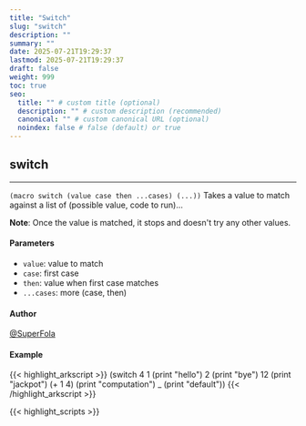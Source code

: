 ```yaml
---
title: "Switch"
slug: "switch"
description: ""
summary: ""
date: 2025-07-21T19:29:37
lastmod: 2025-07-21T19:29:37
draft: false
weight: 999
toc: true
seo:
  title: "" # custom title (optional)
  description: "" # custom description (recommended)
  canonical: "" # custom canonical URL (optional)
  noindex: false # false (default) or true
---
```


## switch

---
`(macro switch (value case then ...cases) (...))`
Takes a value to match against a list of (possible value, code to run)...

**Note**: Once the value is matched, it stops and doesn't try any other values.
#### Parameters
- `value`: value to match
- `case`: first case
- `then`: value when first case matches
- `...cases`: more (case, then)

#### Author
[@SuperFola](https://github.com/SuperFola)

#### Example
{{< highlight_arkscript >}}
(switch 4
    1 (print "hello")
    2 (print "bye")
    12 (print "jackpot")
    (+ 1 4) (print "computation")
    _ (print "default"))
{{< /highlight_arkscript >}}



{{< highlight_scripts >}}
